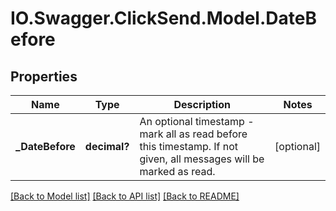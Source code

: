 # IO.Swagger.ClickSend.Model.DateBefore
## Properties

Name | Type | Description | Notes
------------ | ------------- | ------------- | -------------
**_DateBefore** | **decimal?** | An optional timestamp - mark all as read before this timestamp. If not given, all messages will be marked as read. | [optional] 

[[Back to Model list]](../README.md#documentation-for-models) [[Back to API list]](../README.md#documentation-for-api-endpoints) [[Back to README]](../README.md)

